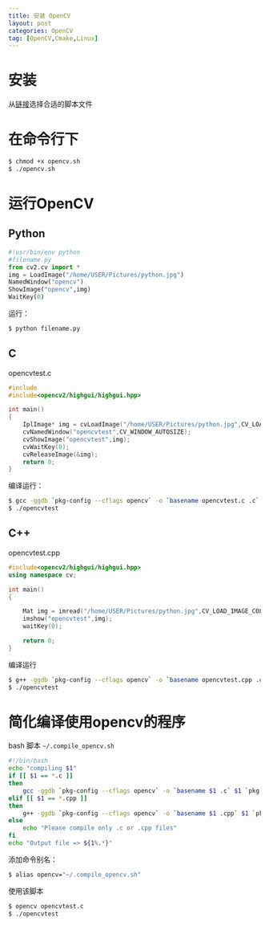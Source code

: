 ```yaml
---
title: 安装 OpenCV
layout: post
categories: OpenCV
tag: [OpenCV,Cmake,Linux]
---
```


# 安装
从[链接](https://github.com/jayrambhia/Install-OpenCV)选择合适的脚本文件

# 在命令行下
```bash
$ chmod +x opencv.sh
$ ./opencv.sh
```

# 运行OpenCV

## Python

```python
#!usr/bin/env python
#filename.py
from cv2.cv import *
img = LoadImage("/home/USER/Pictures/python.jpg")
NamedWindow("opencv")
ShowImage("opencv",img)
WaitKey(0)
```
运行：
```bash
$ python filename.py
```

## C
opencvtest.c
```C
#include
#include<opencv2/highgui/highgui.hpp>

int main()
{
    IplImage* img = cvLoadImage("/home/USER/Pictures/python.jpg",CV_LOAD_IMAGE_COLOR);
    cvNamedWindow("opencvtest",CV_WINDOW_AUTOSIZE);
    cvShowImage("opencvtest",img);
    cvWaitKey(0);
    cvReleaseImage(&img);
    return 0;
}
```
编译运行：
```bash
$ gcc -ggdb `pkg-config --cflags opencv` -o `basename opencvtest.c .c` opencvtest.c `pkg-config --libs opencv`
$ ./opencvtest
```

## C++
opencvtest.cpp
```C++
#include<opencv2/highgui/highgui.hpp>
using namespace cv;

int main()
{

    Mat img = imread("/home/USER/Pictures/python.jpg",CV_LOAD_IMAGE_COLOR);
    imshow("opencvtest",img);
    waitKey(0);

    return 0;
}
```
编译运行
```bash
$ g++ -ggdb `pkg-config --cflags opencv` -o `basename opencvtest.cpp .cpp` opencvtest.cpp `pkg-config --libs opencv`
$ ./opencvtest
```

# 简化编译使用opencv的程序
bash 脚本 `~/.compile_opencv.sh`

```bash
#!/bin/bash
echo "compiling $1"
if [[ $1 == *.c ]]
then
    gcc -ggdb `pkg-config --cflags opencv` -o `basename $1 .c` $1 `pkg-config --libs opencv`;
elif [[ $1 == *.cpp ]]
then
    g++ -ggdb `pkg-config --cflags opencv` -o `basename $1 .cpp` $1 `pkg-config --libs opencv`;
else
    echo "Please compile only .c or .cpp files"
fi
echo "Output file => ${1%.*}"
```

添加命令别名：

```bash
$ alias opencv="~/.compile_opencv.sh"
```

使用该脚本

```bash
$ opencv opencvtest.c
$ ./opencvtest
```

